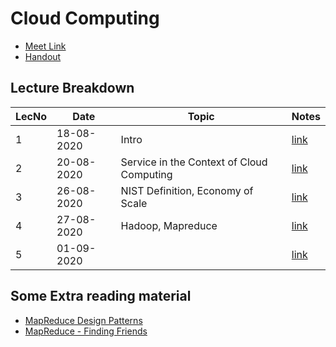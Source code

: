 # Cloud Computing

- [Meet Link](https://meet.google.com/xij-uoiy-xsw)
- [Handout](https://drive.google.com/file/d/1ilPumZfEqB932FXzXI-gAbnzCQPQsRXc/view?usp=sharing)

## Lecture Breakdown

| LecNo | Date       | Topic                                     | Notes                       |
| ----- | ---------- | ----------------------------------------- | --------------------------- |
| 1     | 18-08-2020 | Intro                                     | [link](Lec1Aug18/README.md) |
| 2     | 20-08-2020 | Service in the Context of Cloud Computing | [link](Lec2Aug20/README.md) |
| 3     | 26-08-2020 | NIST Definition, Economy of Scale         | [link](Lec3Aug26/README.md) |
| 4     | 27-08-2020 | Hadoop, Mapreduce                         | [link](Lec4Aug27/README.md) |
| 5     | 01-09-2020 |                                           | [link](Lec5Sept1/README.md) |

## Some Extra reading material

- [MapReduce Design Patterns](https://courses.cs.washington.edu/courses/cse490h/08au/lectures/MapReduceDesignPatterns-UW2.pdf)
- [MapReduce - Finding Friends](http://stevekrenzel.com/finding-friends-with-mapreduce)
